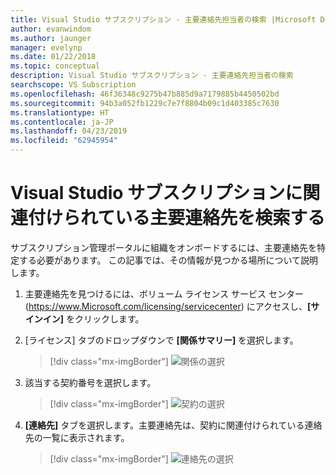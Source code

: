 ```yaml
---
title: Visual Studio サブスクリプション - 主要連絡先担当者の検索 |Microsoft Docs
author: evanwindom
ms.author: jaunger
manager: evelynp
ms.date: 01/22/2018
ms.topic: conceptual
description: Visual Studio サブスクリプション - 主要連絡先担当者の検索
searchscope: VS Subscription
ms.openlocfilehash: 46f36348c9275b47b885d9a7179885b4450502bd
ms.sourcegitcommit: 94b3a052fb1229c7e7f8804b09c1d403385c7630
ms.translationtype: HT
ms.contentlocale: ja-JP
ms.lasthandoff: 04/23/2019
ms.locfileid: "62945954"
---
```

# <a name="locating-the-primary-contact-associated-with-visual-studio-subscriptions"></a>Visual Studio サブスクリプションに関連付けられている主要連絡先を検索する

サブスクリプション管理ポータルに組織をオンボードするには、主要連絡先を特定する必要があります。  この記事では、その情報が見つかる場所について説明します。

1. 主要連絡先を見つけるには、ボリューム ライセンス サービス センター (https://www.Microsoft.com/licensing/servicecenter) にアクセスし、**[サインイン]** をクリックします。

2. [ライセンス] タブのドロップダウンで **[関係サマリー]** を選択します。
    > [!div class="mx-imgBorder"]
    > ![関係の選択](_img/locate-primary-contact/vlsc-relationship.png)

3. 該当する契約番号を選択します。
    > [!div class="mx-imgBorder"]
    > ![契約の選択](_img/locate-primary-contact/vlsc-agreement.png)

4. **[連絡先]** タブを選択します。主要連絡先は、契約に関連付けられている連絡先の一覧に表示されます。
    > [!div class="mx-imgBorder"]
    > ![連絡先の選択](_img/locate-primary-contact/vlsc-contacts.png)
